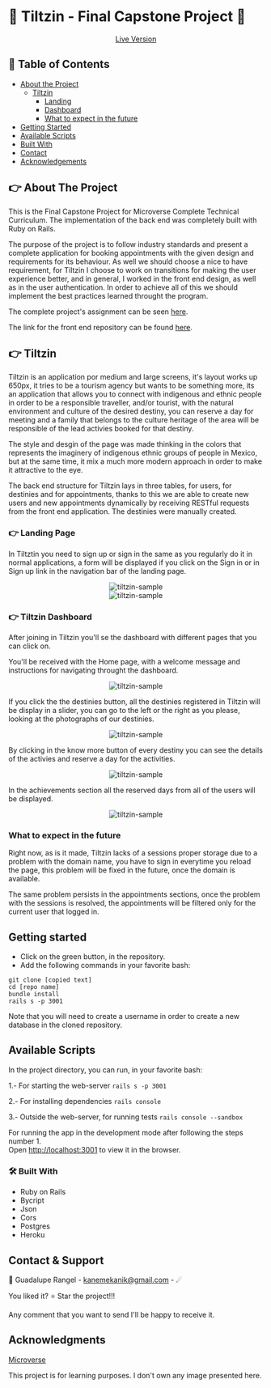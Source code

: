 # :hibiscus: Tiltzin - Final Capstone Project :hibiscus:

[<p align="center">Live Version</p>](https://tiltzin.herokuapp.com/)

## 📝 Table of Contents

* [About the Project](#-about-the-project)
  * [Tiltzin](#-tiltzin)
    * [Landing](#landing)
    * [Dashboard](#dashboard)
    * [What to expect in the future](#what-to-expect-in-the-future)
* [Getting Started](#getting-started)
* [Available Scripts](#available-scripts)
* [Built With](#built-with)
* [Contact](#contact)
* [Acknowledgements](#acknowledgements)

<!-- ABOUT THE PROJECT -->
## 👉 About The Project

This is the Final Capstone Project for Microverse Complete Technical Curriculum. The implementation of the back end was completely built with Ruby on Rails.

The purpose of the project is to follow industry standards and present a complete application for booking appointments with the given design and requirements for its behaviour. As well we should choose a nice to have requirement, for Tiltzin I choose to work on transitions for making the user experience better, and in general, I worked in the front end design, as well as in the user authentication.
In order to achieve all of this we should implement the best practices learned throught the program.

The complete project's assignment can be seen [here](https://www.notion.so/Final-Capstone-Project-Book-an-Appointment-41ded2ee99ff4fe4becf91acb332ca26).

The link for the front end repository can be found [here](https://github.com/Luzaks/tiltzin-front-end).

## 👉 Tiltzin

Tiltzin is an application por medium and large screens, it's layout works up 650px, it tries to be a tourism agency but wants to be something more, its an application that allows you to connect with indigenous and ethnic people in order to be a responsible traveller, and/or tourist, with the natural environment and culture of the desired destiny, you can reserve a day for meeting and a family that belongs to the culture heritage of the area will be responsible of the lead activies booked for that destiny.

The style and desgin of the page was made thinking in the colors that represents the imaginery of indigenous ethnic groups of people in Mexico, but at the same time, it mix a much more modern approach in order to make it attractive to the eye.

The back end structure for Tiltzin lays in three tables, for users, for destinies and for appointments, thanks to this we are able to create new users and new appointments dynamically by receiving RESTful requests from the front end application. The destinies were manually created.


### 👉 Landing Page

In Tiltztin you need to sign up or sign in the same as you regularly do it in normal applications, a form will be displayed if you click on the Sign in or in Sign up link in the navigation bar of the landing page.

    
<div align="center"><img src="./assets/tiltzin_loggin.png" alt="tiltzin-sample"></div>

<div align="center"><img src="./assets/tiltzin_singup.png" alt="tiltzin-sample"></div>


### 👉 Tiltzin Dashboard

After joining in Tiltzin you'll se the dashboard with different pages that you can click on.

You'll be received with the Home page, with a welcome message and instructions for navigating throught the dashboard.


<div align="center"><img src="./assets/tiltzin_home.png" alt="tiltzin-sample"></div>


If you click the the destinies button, all the destinies registered in Tiltzin will be display in a slider, you can go to the left or the right as you please, looking at the photographs of our destinies.


<div align="center"><img src="./assets/tiltzin_destinies.png" alt="tiltzin-sample"></div>


By clicking in the know more button of every destiny you can see the details of the activies and reserve a day for the activities.


<div align="center"><img src="./assets/tiltzin_details.png" alt="tiltzin-sample"></div>


In the achievements section all the reserved days from all of the users will be displayed.


<div align="center"><img src="./assets/tiltzin_appointment.png" alt="tiltzin-sample"></div>


### What to expect in the future

Right now, as is it made, Tiltzin lacks of a sessions proper storage due to a problem with the domain name, you have to sign in everytime you reload the page, this problem will be fixed in the future, once the domain is available.

The same problem persists in the appointments sections, once the problem with the sessions is resolved, the appointments will be filtered only for the current user that logged in.

## Getting started

*   Click on the green button, in the repository. 
*   Add the following commands in your favorite bash:
```
git clone [copied text]
cd [repo name]
bundle install
rails s -p 3001
```

Note that you will need to create a username in order to create a new database in the cloned repository.

## Available Scripts

In the project directory, you can run, in your favorite bash:

1.- For starting the web-server `rails s -p 3001`

2.- For installing dependencies `rails console`

3.- Outside the web-server, for running tests `rails console --sandbox`

For running the app in the development mode after following the steps number 1.<br />
Open [http://localhost:3001](http://localhost:3001) to view it in the browser.


### 🛠 Built With

*   Ruby on Rails
*   Bycript 
*   Json
*   Cors
*   Postgres 
*   Heroku


<!-- CONTACT & SUPPORT -->
## Contact & Support

🙍 Guadalupe Rangel - kanemekanik@gmail.com - ☄

You liked it? ⭐️ Star the project!!!

Any comment that you want to send I'll be happy to receive it.

## Acknowledgments

[Microverse](https://www.microverse.org/)

This project is for learning purposes. I don't own any image presented here.